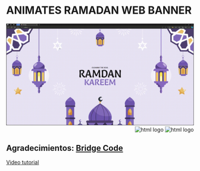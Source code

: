<h1>ANIMATES RAMADAN WEB BANNER</h1>
<img src="./public/video.gif" alt="home"  />

<div align="end">
  <img src="https://cdn.jsdelivr.net/gh/devicons/devicon@latest/icons/html5/html5-plain-wordmark.svg" height="60" alt="html logo"  />
  <img src="https://cdn.jsdelivr.net/gh/devicons/devicon@latest/icons/css3/css3-plain-wordmark.svg" height="60" alt="html logo"  />
</div>

<h2>Agradecimientos: <strong> <a href="https://www.youtube.com/@bridgecode">Bridge Code</a> </strong></h2>
<a href="https://www.youtube.com/watch?v=YgqaBCTLTpM&list=WL&index=11&ab_channel=BridgeCode">Video tutorial</a>
